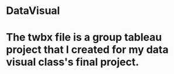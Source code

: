 # DataVisual
# The twbx file is a group  tableau  project that I created for my data visual class's final project.
